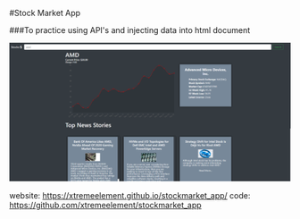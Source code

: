 #Stock Market App

###To practice using API's and injecting data into html document

![stockmarketimg](https://github.com/xtremeelement/images/blob/master/stocksite.PNG?raw=true)

website: https://xtremeelement.github.io/stockmarket_app/
code: https://github.com/xtremeelement/stockmarket_app
